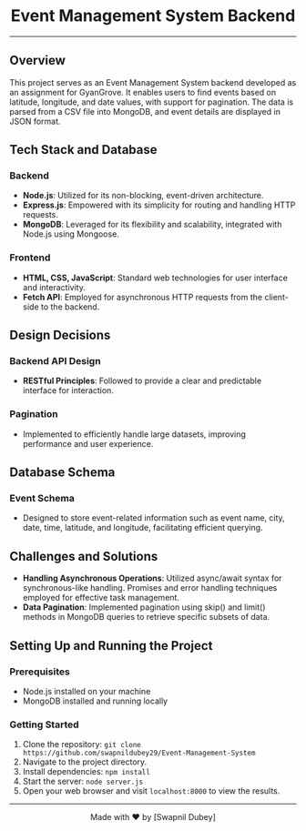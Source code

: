 <div align="center">
  <h1>Event Management System Backend</h1>
</div>

---

## Overview

This project serves as an Event Management System backend developed as an assignment for GyanGrove. It enables users to find events based on latitude, longitude, and date values, with support for pagination. The data is parsed from a CSV file into MongoDB, and event details are displayed in JSON format.

## Tech Stack and Database

### Backend
- **Node.js**: Utilized for its non-blocking, event-driven architecture.
- **Express.js**: Empowered with its simplicity for routing and handling HTTP requests.
- **MongoDB**: Leveraged for its flexibility and scalability, integrated with Node.js using Mongoose.

### Frontend
- **HTML, CSS, JavaScript**: Standard web technologies for user interface and interactivity.
- **Fetch API**: Employed for asynchronous HTTP requests from the client-side to the backend.

## Design Decisions

### Backend API Design
- **RESTful Principles**: Followed to provide a clear and predictable interface for interaction.

### Pagination
- Implemented to efficiently handle large datasets, improving performance and user experience.

## Database Schema

### Event Schema
- Designed to store event-related information such as event name, city, date, time, latitude, and longitude, facilitating efficient querying.

## Challenges and Solutions

- **Handling Asynchronous Operations**: Utilized async/await syntax for synchronous-like handling. Promises and error handling techniques employed for effective task management.
- **Data Pagination**: Implemented pagination using skip() and limit() methods in MongoDB queries to retrieve specific subsets of data.

## Setting Up and Running the Project

### Prerequisites
- Node.js installed on your machine
- MongoDB installed and running locally

### Getting Started
1. Clone the repository: `git clone https://github.com/swapnildubey29/Event-Management-System`
2. Navigate to the project directory.
3. Install dependencies: `npm install`
4. Start the server: `node server.js`
5. Open your web browser and visit `localhost:8000` to view the results.


---

<div align="center">
  Made with ❤️ by [Swapnil Dubey]
</div>